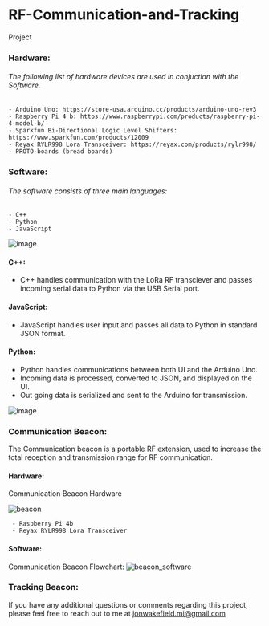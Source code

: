 # RF-Communication-and-Tracking

Project

### Hardware:
###### The following list of hardware devices are used in conjuction with the Software. 
    - Arduino Uno: https://store-usa.arduino.cc/products/arduino-uno-rev3
    - Raspberry Pi 4 b: https://www.raspberrypi.com/products/raspberry-pi-4-model-b/
    - Sparkfun Bi-Directional Logic Level Shifters: https://www.sparkfun.com/products/12009
    - Reyax RYLR998 Lora Transceiver: https://reyax.com/products/rylr998/
    - PROTO-boards (bread boards)

### Software:
###### The software consists of three main languages:
    - C++ 
    - Python
    - JavaScript

![image](https://github.com/JonWakefield/RF-Communication-and-Tracking/assets/67289517/c568bc47-1505-483c-8a2c-340e5bc4529b)

#### C++:
 - C++ handles communication with the LoRa RF transciever and passes incoming serial data to Python via the USB Serial port.

#### JavaScript:
- JavaScript handles user input and passes all data to Python in standard JSON format.

#### Python:
 - Python handles communications between both UI and the Arduino Uno.
 - Incoming data is processed, converted to JSON, and displayed on the UI.
 - Out going data is serialized and sent to the Arduino for transmission.

![image](https://github.com/JonWakefield/RF-Communication-and-Tracking/assets/67289517/94a5096f-7382-4470-8065-1af1615b8f69)

### Communication Beacon:
The Communication beacon is a portable RF extension, used to increase the total reception and transmission range for RF communication. 

 #### Hardware:
 Communication Beacon Hardware
 
 ![beacon](https://github.com/JonWakefield/RF-Communication-and-Tracking/assets/67289517/6c051aa0-5ef3-4143-be89-c61db153209e)
 
     - Raspberry Pi 4b
     - Reyax RYLR998 Lora Transceiver

 #### Software:
 Communication Beacon Flowchart:
 ![beacon_software](https://github.com/JonWakefield/RF-Communication-and-Tracking/assets/67289517/c668935e-2f6d-41d0-8b50-4c536bad6ba9)


 ### Tracking Beacon:
 





If you have any additional questions or comments regarding this project, please feel free to reach out to me at jonwakefield.mi@gmail.com


